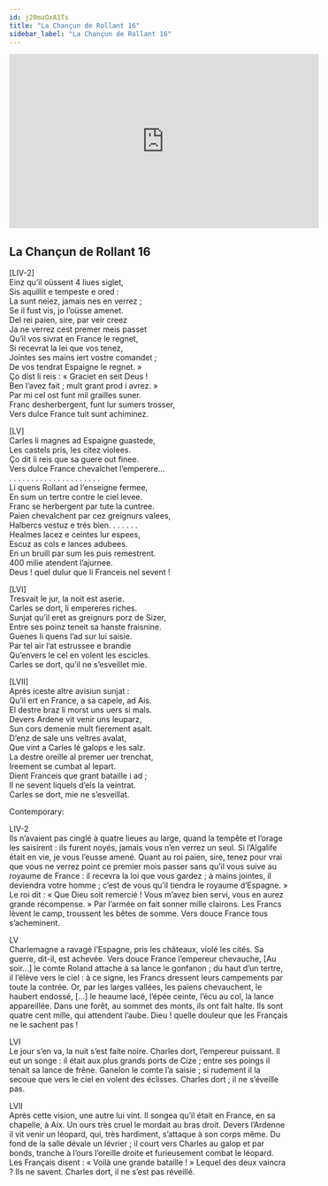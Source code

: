 ```yaml
---
id: j20maOxA1Ts
title: "La Chançun de Rollant 16"
sidebar_label: "La Chançun de Rollant 16"
---
```


<div class="video-float-container">
  <iframe
    width="560"
    height="315"
    src="https://www.youtube.com/embed/j20maOxA1Ts"
    title="YouTube video player"
    frameborder="0"
    allow="accelerometer; autoplay; clipboard-write; encrypted-media; gyroscope; picture-in-picture; web-share"
    referrerpolicy="strict-origin-when-cross-origin"
    allowfullscreen
  ></iframe>
</div>

## La Chançun de Rollant 16

[LIV-2]  
Einz qu’il oüssent 4 liues siglet,  
Sis aquillit e tempeste e ored :  
La sunt neiez, jamais nes en verrez ;  
Se il fust vis, jo l’oüsse amenet.  
Del rei paien, sire, par veir creez  
Ja ne verrez cest premer meis passet  
Qu’il vos sivrat en France le regnet,  
Si recevrat la lei que vos tenez,  
Jointes ses mains iert vostre comandet ;  
De vos tendrat Espaigne le regnet. »  
Ço dist li reis : « Graciet en seit Deus !  
Ben l’avez fait ; mult grant prod i avrez. »  
Par mi cel ost funt mil grailles suner.  
Franc desherbergent, funt lur sumers trosser,  
Vers dulce France tuit sunt achiminez.

[LV]  
Carles li magnes ad Espaigne guastede,  
Les castels pris, les citez violees.  
Ço dit li reis que sa guere out finee.  
Vers dulce France chevalchet l’emperere…  
. . . . . . . . . . . . . . . . . . . . .  
Li quens Rollant ad l’enseigne fermee,  
En sum un tertre contre le ciel levee.  
Franc se herbergent par tute la cuntree.  
Paien chevalchent par cez greignurs valees,  
Halbercs vestuz e trés bien. . . . . . .  
Healmes lacez e ceintes lur espees,  
Escuz as cols e lances adubees.  
En un bruill par sum les puis remestrent.  
400 milie atendent l’ajurnee.  
Deus ! quel dulur que li Franceis nel sevent !

[LVI]  
Tresvait le jur, la noit est aserie.  
Carles se dort, li empereres riches.  
Sunjat qu’il eret as greignurs porz de Sizer,  
Entre ses poinz teneit sa hanste fraisnine.  
Guenes li quens l’ad sur lui saisie.  
Par tel aïr l’at estrussee e brandie  
Qu’envers le cel en volent les escicles.  
Carles se dort, qu’il ne s’esveillet mie.

[LVII]  
Après iceste altre avisiun sunjat :  
Qu’il ert en France, a sa capele, ad Ais.  
El destre braz li morst uns uers si mals.  
Devers Ardene vit venir uns leuparz,  
Sun cors demenie mult fierement asalt.  
D’enz de sale uns veltres avalat,  
Que vint a Carles lé galops e les salz.  
La destre oreille al premer uer trenchat,  
Ireement se cumbat al lepart.  
Dient Franceis que grant bataille i ad ;  
Il ne sevent liquels d’els la veintrat.  
Carles se dort, mie ne s’esveillat.

Contemporary:

LIV-2  
Ils n’avaient pas cinglé à quatre lieues au large, quand la tempête et l’orage les saisirent : ils furent noyés, jamais vous n’en verrez un seul. Si l’Algalife était en vie, je vous l’eusse amené. Quant au roi païen, sire, tenez pour vrai que vous ne verrez point ce premier mois passer sans qu’il vous suive au royaume de France : il recevra la loi que vous gardez ; à mains jointes, il deviendra votre homme ; c’est de vous qu’il tiendra le royaume d’Espagne. » Le roi dit : « Que Dieu soit remercié ! Vous m’avez bien servi, vous en aurez grande récompense. » Par l’armée on fait sonner mille clairons. Les Francs lèvent le camp, troussent les bêtes de somme. Vers douce France tous s’acheminent.

LV  
Charlemagne a ravagé l’Espagne, pris les châteaux, violé les cités. Sa guerre, dit-il, est achevée. Vers douce France l’empereur chevauche, [Au soir…] le comte Roland attache à sa lance le gonfanon ; du haut d’un tertre, il l’élève vers le ciel : à ce signe, les Francs dressent leurs campements par toute la contrée. Or, par les larges vallées, les païens chevauchent, le haubert endossé, […] le heaume lacé, l’épée ceinte, l’écu au col, la lance appareillée. Dans une forêt, au sommet des monts, ils ont fait halte. Ils sont quatre cent mille, qui attendent l’aube. Dieu ! quelle douleur que les Français ne le sachent pas !

LVI  
Le jour s’en va, la nuit s’est faite noire. Charles dort, l’empereur puissant. Il eut un songe : il était aux plus grands ports de Cize ; entre ses poings il tenait sa lance de frêne. Ganelon le comte l’a saisie ; si rudement il la secoue que vers le ciel en volent des éclisses. Charles dort ; il ne s’éveille pas.

LVII  
Après cette vision, une autre lui vint. Il songea qu’il était en France, en sa chapelle, à Aix. Un ours très cruel le mordait au bras droit. Devers l’Ardenne il vit venir un léopard, qui, très hardiment, s’attaque à son corps même. Du fond de la salle dévale un lévrier ; il court vers Charles au galop et par bonds, tranche à l’ours l’oreille droite et furieusement combat le léopard. Les Français disent : « Voilà une grande bataille ! » Lequel des deux vaincra ? Ils ne savent. Charles dort, il ne s’est pas réveillé.
